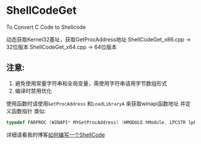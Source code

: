 # ShellCodeGet
To Convert C Code to Shellcode

动态获取Kernel32基址，获取GetProcAddress地址
ShellCodeGet_x86.cpp -> 32位版本
ShellCodeGet_x64.cpp -> 64位版本

## 注意:
1. 避免使用常量字符串和全局变量，需使用字符串请用字节数组形式
2. 编译时禁用优化

使用函数时请使用`GetProcAddress` 和`LoadLibraryA` 来获取winapi函数地址 并定义函数指针
类似:
```cpp
typedef FARPROC (WINAPI* MYGetProcAddress) (HMODULE hModule, LPCSTR lpProcName);
```

详细请看我的博客[如何编写一个ShellCode](http://tupler.top/posts/%E5%85%8D%E6%9D%80%E4%BA%8C%E8%BF%9B%E5%88%B6%E6%89%8B%E5%8A%A8%E7%BC%96%E5%86%99%E8%8E%B7%E5%8F%96shellcode/)
